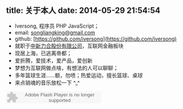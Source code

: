 title: 关于本人
date: 2014-05-29 21:54:54
---
- Iversong, 程序员 PHP JavaScript；
- email: songliangking@gmail.com
- github: [https://github.com/iversong](https://github.com/iversong)
- 就职于[中新力合股份有限公司](http://www.upg.cn/)，互联网金融板块
- 现居上海，已逃离帝都；
- 爱折腾，爱技术，爱产品，爱创新
- 梦想为互联网做点啥，有想法的人可以聊聊；
- 多年篮球生涯......额，勿喷；热爱运动，擅长篮球、桌球
- 来点销魂的音乐放松一下 ^_^  

<embed src="http://www.xiami.com/widget/0_3105432/singlePlayer.swf" type="application/x-shockwave-flash" width="257" height="33" wmode="transparent"></embed>
